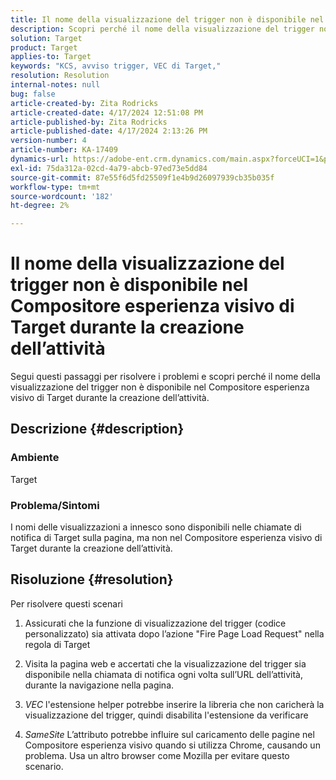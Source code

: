 ```yaml
---
title: Il nome della visualizzazione del trigger non è disponibile nel Compositore esperienza visivo di Target durante la creazione dell’attività
description: Scopri perché il nome della visualizzazione del trigger non è disponibile in VEC di Target durante la creazione dell’attività
solution: Target
product: Target
applies-to: Target
keywords: "KCS, avviso trigger, VEC di Target,"
resolution: Resolution
internal-notes: null
bug: false
article-created-by: Zita Rodricks
article-created-date: 4/17/2024 12:51:08 PM
article-published-by: Zita Rodricks
article-published-date: 4/17/2024 2:13:26 PM
version-number: 4
article-number: KA-17409
dynamics-url: https://adobe-ent.crm.dynamics.com/main.aspx?forceUCI=1&pagetype=entityrecord&etn=knowledgearticle&id=329d1825-b9fc-ee11-a1ff-6045bd0065b6
exl-id: 75da312a-02cd-4a79-abcb-97ed73e5dd84
source-git-commit: 87e55f6d5fd25509f1e4b9d26097939cb35b035f
workflow-type: tm+mt
source-wordcount: '182'
ht-degree: 2%

---
```


# Il nome della visualizzazione del trigger non è disponibile nel Compositore esperienza visivo di Target durante la creazione dell’attività


Segui questi passaggi per risolvere i problemi e scopri perché il nome della visualizzazione del trigger non è disponibile nel Compositore esperienza visivo di Target durante la creazione dell’attività.

## Descrizione {#description}


### Ambiente

Target

### Problema/Sintomi

I nomi delle visualizzazioni a innesco sono disponibili nelle chiamate di notifica di Target sulla pagina, ma non nel Compositore esperienza visivo di Target durante la creazione dell’attività.


## Risoluzione {#resolution}


Per risolvere questi scenari

1. Assicurati che la funzione di visualizzazione del trigger (codice personalizzato) sia attivata dopo l’azione &quot;Fire Page Load Request&quot; nella regola di Target

2. Visita la pagina web e accertati che la visualizzazione del trigger sia disponibile nella chiamata di notifica ogni volta sull’URL dell’attività, durante la navigazione nella pagina.

3. *VEC* l&#39;estensione helper potrebbe inserire la libreria che non caricherà la visualizzazione del trigger, quindi disabilita l&#39;estensione da verificare

4. *SameSite* L’attributo potrebbe influire sul caricamento delle pagine nel Compositore esperienza visivo quando si utilizza Chrome, causando un problema. Usa un altro browser come Mozilla per evitare questo scenario.
